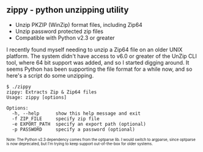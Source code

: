 zippy - python unzipping utility 
--------------------------------

- Unzip PKZIP (WinZip) format files, including Zip64
- Unzip password protected zip files
- Compatible with Python v2.3 or greater

I recently found myself needing to unzip a Zip64 file on an older UNIX platform. The system didn't have access to v6.0 or greater of the UnZip CLI tool, where 64 bit support was added, and so I started digging around. It seems Python has been supporting the file format for a while now, and so here's a script do some unzipping.

    $ ./zippy
    zippy: Extracts Zip & Zip64 files
    Usage: zippy [options]
    
    Options:
      -h, --help      show this help message and exit
      -f ZIP_FILE     specify zip file
      -e EXPORT_PATH  specify an export path (optional)
      -p PASSWORD     specify a password (optional)

<sub><sup>Note: The Python v2.3 dependency comes from the optparse lib. I would switch to argparse, since optparse is now deprecated, but I'm trying to keep support out-of-the-box for older systems.</sup></sub>
